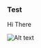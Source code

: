 ### Test

Hi There

![Alt text](https://images.unsplash.com/photo-1661956601030-fdfb9c7e9e2f?ixlib=rb-4.0.3&ixid=MnwxMjA3fDF8MHxwaG90by1wYWdlfHx8fGVufDB8fHx8&auto=format&fit=crop&w=1942&q=80)
